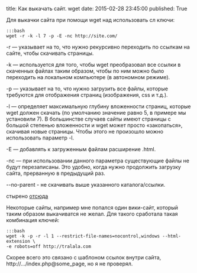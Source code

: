 title: Как выкачать сайт. wget
date: 2015-02-28 23:45:00
published: True

Для выкачки сайта при помощи wget над использовать сл ключи:

    :::bash
    wget -r -k -l 7 -p -E -nc http://site.com/

-r  —	 указывает на то, что нужно рекурсивно переходить по ссылкам на сайте, чтобы скачивать страницы.

-k  —	 используется для того, чтобы wget преобразовал все ссылки в скаченных файлах таким образом, чтобы по ним можно было переходить на локальном компьютере (в автономном режиме).

-p  —	 указывает на то, что нужно загрузить все файлы, которые требуются для отображения страниц (изображения, css и т.д.).

-l  —	 определяет максимальную глубину вложенности страниц, которые wget должен скачать (по умолчанию значение равно 5, в примере мы установили 7). В большинстве случаев сайты имеют страницы с большой степенью вложенности и wget может просто «закопаться», скачивая новые страницы. Чтобы этого не произошло можно использовать параметр -l.

-E  —	 добавлять к загруженным файлам расширение .html.

-nc —	 при использовании данного параметра существующие файлы не будут перезаписаны. Это удобно, когда нужно продолжить загрузку сайта, прерванную в предыдущий раз.

--no-parent - не скачивать выше указанного каталога/ссылки.

стырено [отсюда](http://ru.najomi.org/_nix/wget)

Некоторые сайты, например мне попался один вики-сайт, который таким образом выкачиватся не желал. Для такого сработала такая комбинация ключей:

	:::bash
	wget -k -p -r -l 1 --restrict-file-names=nocontrol,windows --html-extension \
	-e robots=off http://tralala.com

Скорее всего это связано с шаблоном ссылок внутри сайта, http://.../index.php@some_page, но я не проверял.
